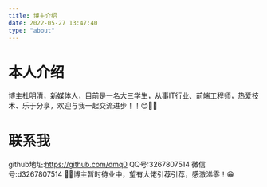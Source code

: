 ```yaml
---
title: 博主介绍
date: 2022-05-27 13:47:40
type: "about"
---
```


# 本人介绍

博主杜明清，新媒体人，目前是一名大三学生，从事IT行业、前端工程师，热爱技术、乐于分享，欢迎与我一起交流进步！！😊🎈🎈

# 联系我

github地址:https://github.com/dmq0
QQ号:3267807514
微信号:d3267807514
🎈🎈博主暂时待业中，望有大佬引荐引荐，感激涕零！😁
